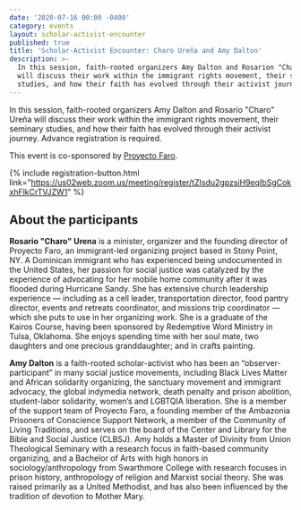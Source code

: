 ```yaml
---
date: '2020-07-16 00:00 -0400'
category: events
layout: scholar-activist-encounter
published: true
title: 'Scholar-Activist Encounter: Charo Ureña and Amy Dalton'
description: >-
  In this session, faith-rooted organizers Amy Dalton and Rosarion "Charo" Ureña
  will discuss their work within the immigrant rights movement, their seminary
  studies, and how their faith has evolved through their activist journey.
---
```

In this session, faith-rooted organizers Amy Dalton and Rosario "Charo"
Ureña will discuss their work within the immigrant rights movement,
their seminary studies, and how their faith has evolved through their
activist journey. Advance registration is required.

This event is co-sponsored by [Proyecto Faro](https://proyectofarorockland.org/).

{% include registration-button.html link="https://us02web.zoom.us/meeting/register/tZIsdu2gpzsiH9eqIbSgCokxhFlkCrTVJZW1" %}

## About the participants

**Rosario "Charo" Urena** is a minister, organizer and the founding director
of Proyecto Faro, an immigrant-led organizing project based in Stony
Point, NY. A Dominican immigrant who has experienced being undocumented
in the United States, her passion for social justice was catalyzed by
the experience of advocating for her mobile home community after it was
flooded during Hurricane Sandy. She has extensive church leadership
experience — including as a cell leader, transportation director, food
pantry director, events and retreats coordinator, and missions trip
coordinator — which she puts to use in her organizing work. She is a
graduate of the Kairos Course, having been sponsored by Redemptive Word
Ministry in Tulsa, Oklahoma. She enjoys spending time with her soul mate,
two daughters and one precious granddaughter; and in crafts painting.

**Amy Dalton** is a faith-rooted scholar-activist who has been an
“observer-participant” in many social justice movements, including Black
Lives Matter and African solidarity organizing, the sanctuary movement
and immigrant advocacy, the global indymedia network, death penalty and
prison abolition, student-labor solidarity, women’s and LGBTQIA
liberation. She is a member of the support team of Proyecto Faro, a
founding member of the Ambazonia Prisoners of Conscience Support
Network, a member of the Community of Living Traditions, and serves on
the board of the Center and Library for the Bible and Social Justice
(CLBSJ). Amy holds a Master of Divinity from Union Theological Seminary
with a research focus in faith-based community organizing, and a
Bachelor of Arts with high honors in sociology/anthropology from
Swarthmore College with research focuses in prison history, anthropology
of religion and Marxist social theory. She was raised primarily as a
United Methodist, and has also been influenced by the tradition of
devotion to Mother Mary.

